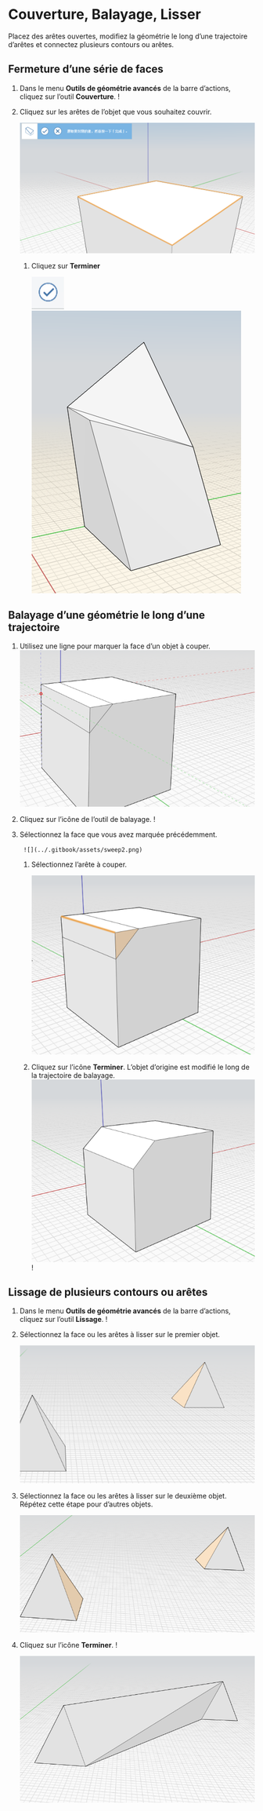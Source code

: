 # Couverture, Balayage, Lisser

Placez des arêtes ouvertes, modifiez la géométrie le long d’une trajectoire d’arêtes et connectez plusieurs contours ou arêtes.

## Fermeture d’une série de faces

1. Dans le menu **Outils de géométrie avancés** de la barre d’actions, cliquez sur l’outil **Couverture**. \![](<../.gitbook/assets/cover-tool (1).png>)
2.  Cliquez sur les arêtes de l’objet que vous souhaitez couvrir.

    <img src="../.gitbook/assets/cover_tool1.png" alt="" data-size="original">

    1.  Cliquez sur **Terminer**

        <img src="../.gitbook/assets/guid-e23d787e-5f90-4de1-b690-03306f0cb4b2-low (1) (1) (2).png" alt="" data-size="original"><img src="../.gitbook/assets/cover-finish.PNG" alt="" data-size="original">

## Balayage d’une géométrie le long d’une trajectoire

1. Utilisez une ligne pour marquer la face d’un objet à couper. ![](../.gitbook/assets/sweep.png)
2. Cliquez sur l’icône de l’outil de balayage. \![](<../.gitbook/assets/sweep-tool (1).png>)
3.  Sélectionnez la face que vous avez marquée précédemment.

    ```
     ![](../.gitbook/assets/sweep2.png) 
    ```

    1.  Sélectionnez l’arête à couper.

        <img src="../.gitbook/assets/sweep3.png" alt="" data-size="original">
    2. Cliquez sur l’icône **Terminer**. L’objet d’origine est modifié le long de la trajectoire de balayage. ![](../.gitbook/assets/sweep4.png)\![](<../.gitbook/assets/guid-e23d787e-5f90-4de1-b690-03306f0cb4b2-low (1) (1) (1).png>)

## Lissage de plusieurs contours ou arêtes

1. Dans le menu **Outils de géométrie avancés** de la barre d’actions, cliquez sur l’outil **Lissage**. \![](<../.gitbook/assets/loft-tool (1).png>)
2.  Sélectionnez la face ou les arêtes à lisser sur le premier objet.

    <img src="../.gitbook/assets/loft1.png" alt="" data-size="original">
3.  Sélectionnez la face ou les arêtes à lisser sur le deuxième objet. Répétez cette étape pour d’autres objets.

    <img src="../.gitbook/assets/loft2.png" alt="" data-size="original">
4.  Cliquez sur l’icône **Terminer**. \![](<../.gitbook/assets/guid-e23d787e-5f90-4de1-b690-03306f0cb4b2-low (1) (1) (2) (1).png>)

    <img src="../.gitbook/assets/loft3.png" alt="" data-size="original">
